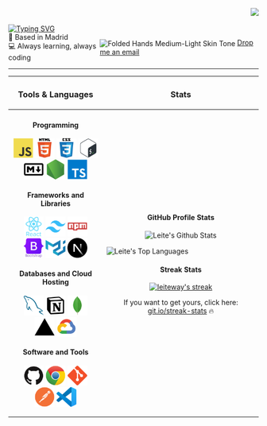 <div align="right">
 
![](https://komarev.com/ghpvc/?username=leiteway&color=23CBA8&abbreviated=true)

</div>
 <!--<img align="right" alt="GIF" src="https://user-images.githubusercontent.com/74038190/235224431-e8c8c12e-6826-47f1-89fb-2ddad83b3abf.gif" width="350px" height="300px"/>-->

<div style="display: flex; justify-content: space-between; align-items: center;">
  <!-- Contenido del lado izquierdo -->
  <div>
    <a href="https://git.io/typing-svg">
      <img src="https://readme-typing-svg.demolab.com?font=Fira+Code&pause=300&color=23CBA8&random=false&width=410&lines=Hi+there!+I'm+Leite👋🏼;Web+Developer+%26+Frontend;Welcome+to+my+page%F0%9F%91%BD" alt="Typing SVG">
    </a>
    <br>
    📍 Based in Madrid <br/>
    💻 Always learning, always coding
  </div>
  
  <!-- Contenido del lado derecho -->
  <div>
    <!--Social icons section-->
   <br/>
   <img align="center" src="https://raw.githubusercontent.com/Tarikul-Islam-Anik/Animated-Fluent-Emojis/master/Emojis/Hand%20gestures/Folded%20Hands%20Medium-Light%20Skin%20Tone.png" alt="Folded Hands Medium-Light Skin Tone" width="25" height="25"/> <a href="mailto:leiteway@gmail.com">Drop me an email</a>

  </div>
</div>

***

<div align="center">

| <h3 align="center">Tools & Languages</h3>  | <h3 align="center">Stats </h3>   |
|----------------------------------------------------|-------------------------------------|
| <h4 align="center">Programming </h4> <p align="center"> <img alt="JAVASCRIPT" width="40px" src="https://github.com/devicons/devicon/blob/master/icons/javascript/javascript-original.svg"> <img alt="HTML" width="40px" src="https://github.com/devicons/devicon/blob/master/icons/html5/html5-original-wordmark.svg"> <img alt="CSS" width="40px" src="https://github.com/devicons/devicon/blob/master/icons/css3/css3-original-wordmark.svg"> <img alt="BASH" width="40px" src="https://github.com/devicons/devicon/blob/master/icons/bash/bash-original.svg"> <br/> <img alt="MARKDOWN" width="40px" src="https://github.com/devicons/devicon/blob/master/icons/markdown/markdown-original.svg"> <img alt="NODEJS" width="40px" src="https://github.com/devicons/devicon/blob/master/icons/nodejs/nodejs-original.svg"> <img alt="TYPESCRIPT" width="40px" src="https://github.com/devicons/devicon/blob/master/icons/typescript/typescript-original.svg"> </p> <h4 align="center">Frameworks and Libraries </h4> <p align="center"> <img alt="REACT" width="40px" src="https://github.com/devicons/devicon/blob/master/icons/react/react-original-wordmark.svg"> <img alt="TAILWINDCSS" width="40px" src="https://github.com/devicons/devicon/blob/master/icons/tailwindcss/tailwindcss-original.svg"> <img alt="NPM" width="40px" src="https://github.com/devicons/devicon/blob/master/icons/npm/npm-original-wordmark.svg">  <br/> <img alt="BOOTSTRAP" width="40px" src="https://github.com/devicons/devicon/blob/master/icons/bootstrap/bootstrap-original-wordmark.svg"> <img alt="MATERIAL-UI" width="40px" src="https://github.com/devicons/devicon/blob/master/icons/materialui/materialui-original.svg"> <img alt="NEXTJS" width="40px" src="https://github.com/devicons/devicon/blob/master/icons/nextjs/nextjs-original.svg"> </p> <h4 align="center">Databases and Cloud Hosting</h4> <p align="center"> <img alt="SQL" width="40px" src="https://github.com/devicons/devicon/blob/master/icons/mysql/mysql-original.svg"> <img alt="NOTION" width="40px" src="https://github.com/devicons/devicon/blob/master/icons/notion/notion-original.svg"> <img alt="MONGODB" width="40px" src="https://github.com/devicons/devicon/blob/master/icons/mongodb/mongodb-original.svg">  <br/> <img alt="VERCEL" width="40px" src="https://github.com/devicons/devicon/blob/master/icons/vercel/vercel-original.svg"> <img alt="GOOGLE-CLOUD" width="40px" src="https://github.com/devicons/devicon/blob/master/icons/googlecloud/googlecloud-original.svg"> </p> <h4 align="center">Software and Tools</h4> <p align="center"> <img alt="GITHUB" width="40px" src="https://github.com/devicons/devicon/blob/master/icons/github/github-original.svg"> <img alt="CHROME" width="40px" src="https://github.com/devicons/devicon/blob/master/icons/chrome/chrome-original.svg"> <img alt="GIT" width="40px" src="https://github.com/devicons/devicon/blob/master/icons/git/git-original.svg">  <br/> <img alt="POSTMAN" width="40px" src="https://github.com/devicons/devicon/blob/master/icons/postman/postman-original.svg"> <img alt="VISUAL-STUDIO-CODE" width="40px" src="https://github.com/devicons/devicon/blob/master/icons/vscode/vscode-original.svg"> </p> | <h4 align="center">GitHub Profile Stats</h4> <!-- https://github.com/anuraghazra/github-readme-stats --> <p align="center"> <img alt="Leite's Github Stats" src="https://github-readme-stats.vercel.app/api?username=leiteway&show_icons=true&include_all_commits=true&count_private=true&theme=gotham&hide_border=true" height="160px"/> </p> <img align="center" alt="Leite's Top Languages" src="https://github-readme-stats.vercel.app/api/top-langs/?username=leiteway&langs_count=8&layout=compact&theme=gotham&hide_border=true&hide=Jupyter%20Notebook,Roff" height="120px" width="420px"/> <br/> <h4 align="center">Streak Stats</h4> <p align="center"> <a href="https://github.com/denvercoder1/github-readme-streak-stats"> <!-- Use https://streak-stats.demolab.com or self-host with your own Vercel app - visit https://git.io/streak-stats for instructions --> <img title="🔥 Get streak stats for your profile at git.io/streak-stats" alt="leiteway's streak" src="https://github-readme-streak-stats-9m8ugfa77-denvercoder1.vercel.app/?user=leiteway&theme=gotham&hide_border=true" height="150"/> </a> <p align="center"> If you want to get yours, click here: <a href="https://git.io/streak-stats">git.io/streak-stats</a> 🔥</p> |
</div>


